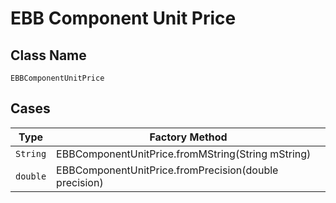 
# EBB Component Unit Price

## Class Name

`EBBComponentUnitPrice`

## Cases

| Type | Factory Method |
|  --- | --- |
| `String` | EBBComponentUnitPrice.fromMString(String mString) |
| `double` | EBBComponentUnitPrice.fromPrecision(double precision) |


